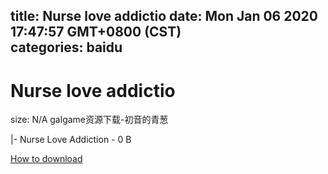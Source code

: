 
title: Nurse love addictio
date: Mon Jan 06 2020 17:47:57 GMT+0800 (CST)    
categories: baidu
---

# Nurse love addictio
size: N/A
 galgame资源下载-初音的青葱
 
|- Nurse Love Addiction - 0 B

[How to download](https://bpcam.bemobtrk.com/go/2ceec3aa-1ca2-46d6-b9ff-aaa5c184517c?jno=4200)